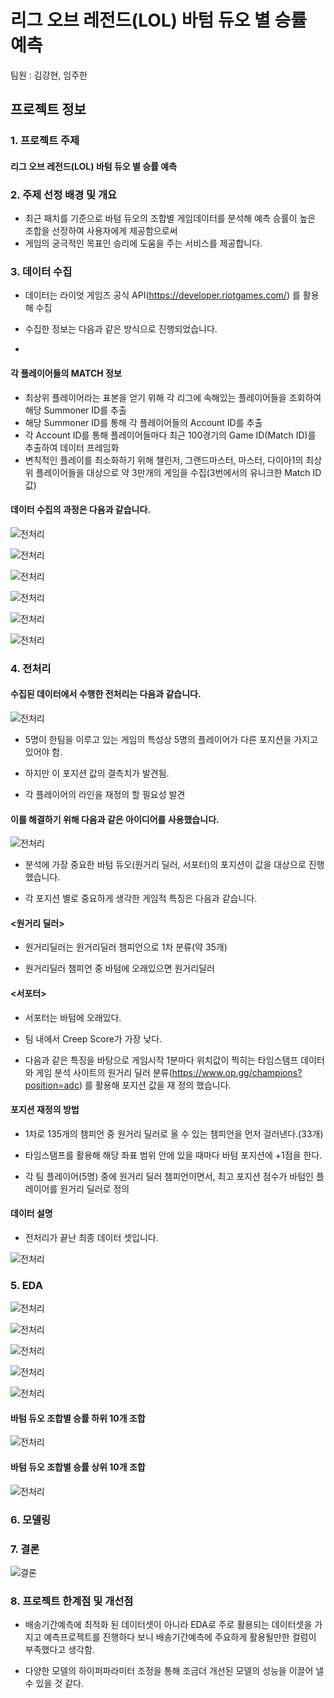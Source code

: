#  리그 오브 레전드(LOL) 바텀 듀오 별 승률 예측


팀원 :  김강현, 임주한



## 프로젝트 정보

### 1.  프로젝트 주제 

#### 리그 오브 레전드(LOL) 바텀 듀오 별 승률 예측


### 2.  주제 선정 배경 및 개요

   * 최근 패치를 기준으로 바텀 듀오의 조합별 게임데이터를 분석해 예측 승률이 높은 조합을 선정하여 사용자에게 제공함으로써 
   * 게임의 궁극적인 목표인 승리에 도움을 주는 서비스를 제공합니다.


### 3. 데이터 수집

* 데이터는 라이엇 게임즈 공식 API(https://developer.riotgames.com/) 를 활용해 수집


* 수집한 정보는 다음과 같은 방식으로 진행되었습니다. 
* 
#### 각 플레이어들의 MATCH 정보

* 최상위 플레이어라는 표본을 얻기 위해 각 리그에 속해있는 플레이어들을 조회하여 해당 Summoner ID를 추출
* 해당 Summoner ID를 통해 각 플레이어들의 Account ID를 추출
* 각 Account ID를 통해 플레이어들마다 최근 100경기의 Game ID(Match ID)를 추출하여 데이터 프레임화 
* 변칙적인 플레이를 최소화하기 위해 챌린저, 그랜드마스터, 마스터, 다이아1의 최상위 플레이어들을 대상으로 약 3만개의 게임을 수집(3번에서의 유니크한 Match ID값)



#### 데이터 수집의 과정은 다음과 같습니다.

![전처리](./이미지/데이터수집1.png)

![전처리](./이미지/데이터수집2.png)

![전처리](./이미지/데이터수집3.png)

![전처리](./이미지/데이터수집4.png)

![전처리](./이미지/데이터수집5.png)

![전처리](./이미지/데이터수집6.png)



### 4. 전처리

#### 수집된 데이터에서 수행한 전처리는 다음과 같습니다.

![전처리](./이미지/전처리.png)

* 5명이 한팀을 이루고 있는 게임의 특성상 5명의 플레이어가  다른 포지션을 가지고 있어야 함.

* 하지만 이 포지션 값의 결측치가 발견됨.

* 각 플레이어의 라인을 재정의 할 필요성 발견


#### 이를 해결하기 위해 다음과 같은 아이디어를 사용했습니다.


![전처리](./이미지/전처리2.png)

* 분석에 가장 중요한 바텀 듀오(원거리 딜러, 서포터)의 포지션이 값을 대상으로 진행했습니다.

* 각 포지션 별로 중요하게 생각한 게임적 특징은 다음과 같습니다. 


#### <원거리 딜러>

* 원거리딜러는 원거리딜러 챔피언으로 1차 분류(약 35개)

* 원거리딜러 챔피언 중 바텀에 오래있으면 원거리딜러


#### <서포터>

* 서포터는  바텀에 오래있다.

* 팀  내에서 Creep Score가  가장 낮다. 


* 다음과 같은 특징을 바탕으로 게임시작 1분마다 위치값이 찍히는 타임스탬프 데이터와 게임 분석 사이트의 원거리 딜러 분류(https://www.op.gg/champions?position=adc) 
 를 활용해 포지션 값을 재 정의 했습니다.

#### 포지션 재정의 방법

* 1차로 135개의 챔피언 중 원거리 딜러로 올 수 있는 챔피언을 먼저 걸러낸다.(33개)


* 타임스탬프를 활용해 해당 좌표 범위 안에 있을 때마다 바텀 포지션에 +1점을 한다.  


* 각 팀 플레이어(5명) 중에 원거리 딜러 챔피언이면서, 최고 포지션 점수가 바텀인 플레이어를 원거리 딜러로 정의   




#### 데이터 설명 

* 전처리가 끝난 최종 데이터 셋입니다. 


![전처리](./이미지/데이터설명.png)



### 5. EDA

![전처리](./이미지/EDA1.png)


![전처리](./이미지/EDA2.png)

![전처리](./이미지/EDA3.png)

![전처리](./이미지/EDA4.png)

![전처리](./이미지/EDA5.png)


#### 바텀 듀오 조합별 승률 하위 10개 조합
![전처리](./이미지/EDA6.png)

#### 바텀 듀오 조합별 승률 상위 10개 조합
![전처리](./이미지/EDA7.png)







### 6. 모델링





### 7. 결론

![결론](./이미지/Olist/결론.png)


### 8. 프로젝트 한계점 및 개선점

* 배송기간예측에 최적화 된 데이터셋이 아니라 EDA로 주로 활용되는 데이터셋을 가지고 예측프로젝트를 진행하다 보니 배송기간예측에 주요하게 활용될만한 컬럼이 부족했다고 생각함.

* 다양한 모델의 하이퍼파라미터 조정을 통해 조금더 개선된 모델의 성능을 이끌어 낼 수 있을 것 같다. 


